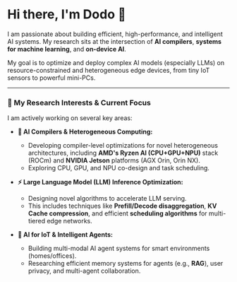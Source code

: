 # Hi there, I'm Dodo 👋

I am passionate about building efficient, high-performance, and intelligent AI systems. My research sits at the intersection of **AI compilers**, **systems for machine learning**, and **on-device AI**.

My goal is to optimize and deploy complex AI models (especially LLMs) on resource-constrained and heterogeneous edge devices, from tiny IoT sensors to powerful mini-PCs.

---

### 🔭 My Research Interests & Current Focus

I am actively working on several key areas:

* **🤖 AI Compilers & Heterogeneous Computing:**
    * Developing compiler-level optimizations for novel heterogeneous architectures, including **AMD's Ryzen AI (CPU+GPU+NPU)** stack (ROCm) and **NVIDIA Jetson** platforms (AGX Orin, Orin NX).
    * Exploring CPU, GPU, and NPU co-design and task scheduling.

* **⚡ Large Language Model (LLM) Inference Optimization:**
    * Designing novel algorithms to accelerate LLM serving.
    * This includes techniques like **Prefill/Decode disaggregation**, **KV Cache compression**, and efficient **scheduling algorithms** for multi-tiered edge networks.

* **🧠 AI for IoT & Intelligent Agents:**
    * Building multi-modal AI agent systems for smart environments (homes/offices).
    * Researching efficient memory systems for agents (e.g., **RAG**), user privacy, and multi-agent collaboration.
